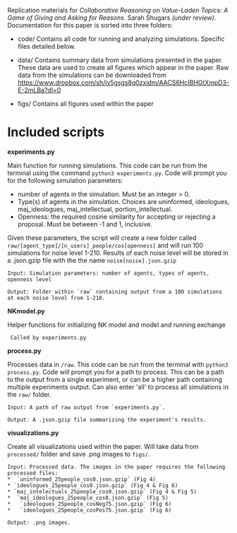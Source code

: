 Replication materials for _Collaborative Reasoning on Value-Laden Topics: A Game of Giving and Asking for Reasons_. Sarah Shugars _(under review)_.  Documentation for this paper is sorted into three folders:

* code/
Contains all code for running and analyzing simulations. Specific files detailed below.

* data/
Contains summary data from simulations presented in the paper. These data are used to create all figures which appear in the paper. Raw data from the simulations can be downloaded from https://www.dropbox.com/sh/iv5gsgs8g0zxidm/AACS6HcIBHGtXmpD3-E-2mLBa?dl=0 

* figs/
Contains all figures used within the paper

# Included scripts
**experiments.py**

Main function for running simulations. This code can be run from the terminal using the command `python3 experiments.py`. Code will prompt you for the following simulation parameters:
* number of agents in the simulation. Must be an integer > 0.
* Type(s) of agents in the simulation. Choices are uninformed, ideologues, maj_ideologues, maj_intellectual, portion_intellectual. 
* Openness: the required cosine similarity for accepting or rejecting a proposal. Must be between -1 and 1, inclusive.

Given these parameters, the script will create a new folder called `raw/[agent_type]/[n_users]_people/cos[openness]` and will run 100 simulations for noise level 1-210. Results of each noise level will be stored in a .json.gzip file with the the name `noise[noise].json.gzip`

	Input: Simulation parameters: number of agents, types of agents, openness level
	
	Output: Folder within `raw` containing output from a 100 simulations at each noise level from 1-210.


**NKmodel.py**

Helper functions for initializing NK model and model and running exchange

     Called by experiments.py


**process.py**

Processes data in `/raw`. This code can be run from the terminal with `python3 process.py`. Code will prompt you for a path to process. This can be a path to the output from a single experiment, or can be a higher path containing multiple experiments output. Can also enter 'all' to process all simulations in the `raw/` folder.

	Input: A path of raw output from `experiments.py`.
	
	Output: A .json.gzip file summarizing the experiment's results.


**visualizations.py**

Create all visualizations used within the paper. Will take data from `processed/` folder and save .png images to `figs/`.

	Input: Processed data. The images in the paper requires the following processed files:
	*  `uninformed_25people_cos0.json.gzip` (Fig 4)
	* `ideologues_25people_cos0.json.gzip` (Fig 4 & Fig 6)
	* `maj_intelectuals_25people_cos0.json.gzip` (Fig 4 & Fig 5)
	*  `maj_ideologues_25people_cos0.json.gzip` (Fig 5)
	*   `ideologues_25people_cosNeg75.json.gzip` (Fig 6)
	*   `ideologues_25people_cosPos75.json.gzip` (Fig 6)
	
	Output: .png images.